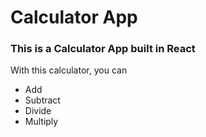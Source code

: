 # Calculator App

### This is a Calculator App built in React

With this calculator, you can

* Add
* Subtract
* Divide
* Multiply
